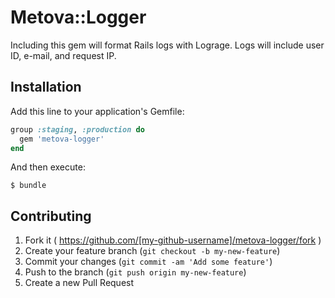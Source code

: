 # Metova::Logger

Including this gem will format Rails logs with Lograge. Logs will include user ID, e-mail, and request IP.

## Installation

Add this line to your application's Gemfile:

```ruby
group :staging, :production do
  gem 'metova-logger'
end
```

And then execute:

    $ bundle

## Contributing

1. Fork it ( https://github.com/[my-github-username]/metova-logger/fork )
2. Create your feature branch (`git checkout -b my-new-feature`)
3. Commit your changes (`git commit -am 'Add some feature'`)
4. Push to the branch (`git push origin my-new-feature`)
5. Create a new Pull Request
